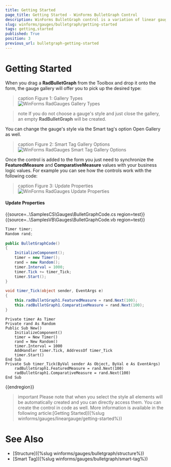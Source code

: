 ```yaml
---
title: Getting Started
page_title: Getting Started - WinForms BulletGraph Control
description: WinForms BulletGraph control is a variation of linear gauge. It combines a number of indicators, as well as the data indicator into one control, which is light weight, easily customizable and straightforward to setup and use.
slug: winforms/gauges/bulletgraph/getting-started
tags: getting,started
published: True
position: 3
previous_url: bulletgraph-getting-started
---
```


# Getting Started

When you drag a __RadBulletGraph__ from the Toolbox and drop it onto the form, the gauge gallery will offer you to pick up the desired type:

>caption Figure 1: Gallery Types
![WinForms RadGauges Gallery Types](images/bulletgraph-getting-started001.png)

>note If you do not choose a gauge's style and just close the gallery, an empty __RadBulletGraph__ will be created.
>

You can change the gauge's style via the Smart tag's option Open Gallery as well.

>caption Figure 2: Smart Tag Gallery Options
![WinForms RadGauges Smart Tag Gallery Options](images/bulletgraph-getting-started002.png)

Once the control is added to the form you just need to synchronize the __FeaturedMeasure__ and __ComparativeMeasure__ values with your business logic values. For example you can see how the controls work with the following code:      

>caption Figure 3: Update Properties
![WinForms RadGauges Update Properties](images/bulletgraph-getting-started003.gif)

#### Update Properties

{{source=..\SamplesCS\Gauges\BulletGraphCode.cs region=test}} 
{{source=..\SamplesVB\Gauges\BulletGraphCode.vb region=test}}
````C#
Timer timer;
Random rand;
        
public BulletGraphCode()
{
    InitializeComponent();
    timer = new Timer();
    rand = new Random();
    timer.Interval = 1000;
    timer.Tick += timer_Tick;
    timer.Start();
}
     
void timer_Tick(object sender, EventArgs e)
{
    this.radBulletGraph1.FeaturedMeasure = rand.Next(100);
    this.radBulletGraph1.ComparativeMeasure = rand.Next(100);
}

````
````VB.NET
Private timer As Timer
Private rand As Random
Public Sub New()
    InitializeComponent()
    timer = New Timer()
    rand = New Random()
    timer.Interval = 1000
    AddHandler timer.Tick, AddressOf timer_Tick
    timer.Start()
End Sub
Private Sub timer_Tick(ByVal sender As Object, ByVal e As EventArgs)
    radBulletGraph1.FeaturedMeasure = rand.Next(100)
    radBulletGraph1.ComparativeMeasure = rand.Next(100)
End Sub

```` 



{{endregion}}  

>important Please note that when you select the style all elements will be automatically created and you can directly access them. You can create the control in code as well. More information is available in the following article:[Getting Started]({%slug winforms/gauges/lineargauge/getting-started%})
>

# See Also

* [Structure]({%slug winforms/gauges/bulletgraph/structure%})
* [Smart Tag]({%slug winforms/gauges/bulletgraph/smart-tag%})
